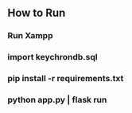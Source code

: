 ## How to Run

### Run Xampp

### import keychrondb.sql

### pip install -r requirements.txt

### python app.py | flask run